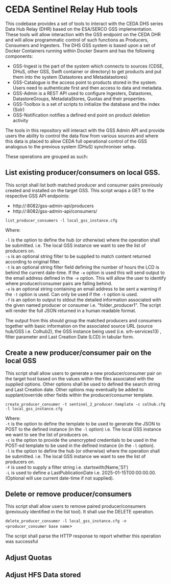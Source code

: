 # CEDA Sentinel Relay Hub tools

This codebase provides a set of tools to interact with the CEDA DHS series Data Hub Relay (DHR) based on the ESA/SERCO GSS implementation.
These tools will allow interaction with the GSS endpoint on the CEDA DHR and will allow programmatic control of such functions as Producers, Consumers and Ingesters.
The DHS GSS system is based upon a set of Docker Containers running within Docker Swarm and has the following components:

 - GSS-Ingest is the part of the system which connects to sources (CDSE, DHuS, other GSS, Swift container or directory) to get products and put them into the system (Datastores and Metadatastores)
 - GSS-Catalogue is the access point to products stored in the system. Users need to authenticate first and then access to data and metadata.
 - GSS-Admin is a REST API used to configure Ingesters, Datastores, DatastoreGroups, MetadataStores, Quotas and their properties.
 - GSS-Toolbox is a set of scripts to initialize the database and the index (Solr)
 - GSS-Notification notifies a defined end point on product deletion activity

The tools in this repository will interact with the GSS Admin API and provide users the ability to control the data flow from various sources and where this data is placed to allow CEDA full operational control of the GSS analogous to the previous system (DHuS) synchroniser setup.

These operations are grouped as such:

## List existing producer/consumers on local GSS.
This script shall list both matched producer and consumer pairs previously created and installed on the target GSS.  This script wraps a GET to the respective GSS API endpoints:

- http://<gss-admin-api>:8082/gss-admin-api/producers
- http://<gss-admin-api>:8082/gss-admin-api/consumers/

`list_producer_consumers -l local_gss_instance.cfg `

Where:  

`-l` is the option to define the hub (or otherwise) where the operation shall be submitted.  i.e. The local GSS instance we want to see the list of producers on.  
`-s` is an optional string filter to be supplied to match content returned according to original filter.  
`-t` is an optional string filter field defining the number of hours the LCD is behind the current date-time. If the `-e` option is used this will send output to the email address defined in the `-e` option. This will allow the user to identify where producer/consumer pairs are falling behind.  
`-e` is an optional string containing an email address to be sent a warning if the `-t` option is used. Can only be used if the `-t` option is used.  
`-f` is an option to output to stdout the detailed information associated with the given named producer or consumer i.e. "folder_producer1".  The script will render the full JSON returned in a human readable format.

The output from this should group the matched producers and consumers together with basic information on the associated source URL (source hub/GSS i.e. Colhub2), the GSS instance being used (i.e. srh-services13) , filter parameter and Last Creation Date (LCD) in tabular form.


## Create a new producer/consumer pair on the local GSS
This script shall allow users to generate a new producer/consumer pair on the target host based on the values within the files associated with the supplied options.  Other options shall be used to defined the search string and Last Creation date.  Other options may eventually be added to supplant/override other fields within the producer/consumer template.


`create_producer_consumer -t sentinel_2_producer.template -c colhub.cfg -l local_gss_instance.cfg`  


Where:  
`-t` is the option to define the template to be used to generate the JSON to POST to the defined instance (in the `-l` option)  i.e. The local GSS instance we want to see the list of producers on.  
`-c` is the option to provide the unencrypted credentials to be used in the POST-ed template to be used in the defined instance (in the `-l` option).  
`-l` is the option to define the hub (or otherwise) where the operation shall be submitted.  i.e. The local GSS instance we want to see the list of producers on.  
`-F` is used to supply a filter string i.e. startswith(Name,'S1')  
`-L` is used to define a LastPublicationDate i.e. 2025-01-15T00:00:00.00.  (Optional will use current date-time if not supplied).  



## Delete or remove producer/consumers
This script shall allow users to remove paired producer/consumers (previously identified in the list tool).  It shall use the DELETE operation.

`delete_producer_consumer -l local_gss_instance.cfg -n <producer_consumer base name`>

The script shall parse the HTTP response to report whether this operation was successful


## Adjust Quotas

## Adjust HFS Data stored

## 

